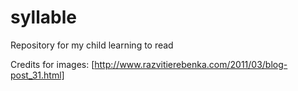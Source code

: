 syllable
========

Repository for my child learning to read

Credits for images:
[http://www.razvitierebenka.com/2011/03/blog-post_31.html]
